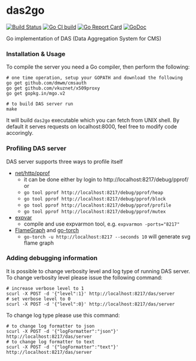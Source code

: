 das2go
======

[![Build Status](https://travis-ci.org/dmwm/das2go.svg?branch=master)](https://travis-ci.org/dmwm/das2go)
[![Go CI build](https://github.com/dmwm/das2go/actions/workflows/go-ci.yml/badge.svg)](https://github.com/dmwm/das2go/actions/workflows/go-ci.yml)
[![Go Report Card](https://goreportcard.com/badge/github.com/dmwm/das2go)](https://goreportcard.com/report/github.com/dmwm/das2go)
[![GoDoc](https://godoc.org/github.com/dmwm/das2go?status.svg)](https://godoc.org/github.com/dmwm/das2go)

Go implementation of DAS (Data Aggregation System for CMS)

### Installation & Usage

To compile the server you need a Go compiler, then perform the following:

```
# one time operation, setup your GOPATH and download the following
go get github.com/dmwm/cmsauth
go get github.com/vkuznet/x509proxy
go get gopkg.in/mgo.v2

# to build DAS server run
make
```

It will build ```das2go``` executable which you can fetch from UNIX shell.
By default it serves requests on localhost:8000,
feel free to modify code accoringly.

### Profiling DAS server
DAS server supports three ways to profile itself
- [net/http/pprof](https://golang.org/pkg/net/http/pprof/)
  - it can be done either by login to http://localhost:8217/debug/pprof/ or
  - `go tool pprof http://localhost:8217/debug/pprof/heap`
  - `go tool pprof http://localhost:8217/debug/pprof/block`
  - `go tool pprof http://localhost:8217/debug/pprof/profile`
  - `go tool pprof http://localhost:8217/debug/pprof/mutex`
- [expvar](https://github.com/divan/expvarmon)
  - compile and use expvarmon tool, e.g.
  `expvarmon -ports="8217"`
- [FlameGraph](http://brendanjryan.com/golang/profiling/2018/02/28/profiling-go-applications.html)
and [go-torch](https://github.com/uber/go-torch)
  - `go-torch -u http://localhost:8217 --seconds 10` will generate svg flame
    graph

### Adding debugging information
It is possible to change verbosity level and log type of running DAS server.
To change verbosity level please issue the following command:
```
# increase verbose level to 1
scurl -X POST -d '{"level":1}' http://localhost:8217/das/server
# set verbose level to 0
scurl -X POST -d '{"level":0}' http://localhost:8217/das/server
```
To change log type please use this command:
```
# to change log formatter to json
scurl -X POST -d '{"logFormatter":"json"}' http://localhost:8217/das/server
# to change log formatter to text
scurl -X POST -d '{"logFormatter":"text"}' http://localhost:8217/das/server
```
